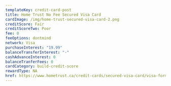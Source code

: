 ```yaml
---
templateKey: credit-card-post
title: Home Trust No Fee Secured Visa Card
cardImage: /img/home-trust-secured-visa-card-2.png
creditScore: Fair
creditScoreTwo: Poor
fee: 0
feeOptions: dontmind
network: Visa
purchaseInterest: "19.99"
balanceTransferInterest: "-"
cashAdvanceInterest: 0
balanceTranferFees: 0
cardCategory: build-credit-score
rewardType: NA
href: https://www.hometrust.ca/credit-cards/secured-visa-card/visa-form/?product=nofee&referrer=2241355
---
```

